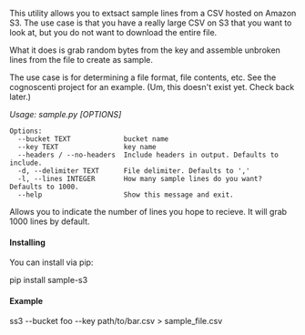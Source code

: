 This utility allows you to extsact sample lines from a CSV hosted on Amazon S3.
The use case is that you have a really large CSV on S3 that you want to look at,
but you do not want to download the entire file.

What it does is grab random bytes from the key and assemble unbroken lines from
the file to create as sample.

The use case is for determining a file format, file contents, etc. See the
cognoscenti project for an example. (Um, this doesn't exist yet. Check back later.)

_Usage: sample.py [OPTIONS]_

    Options:
      --bucket TEXT             bucket name
      --key TEXT                key name
      --headers / --no-headers  Include headers in output. Defaults to include.
      -d, --delimiter TEXT      File delimiter. Defaults to ','
      -l, --lines INTEGER       How many sample lines do you want? Defaults to 1000.
      --help                    Show this message and exit.

Allows you to indicate the number of lines you hope to recieve. It will
grab 1000 lines by default.

#### Installing

You can install via pip:

pip install sample-s3

#### Example

  ss3 --bucket foo --key path/to/bar.csv > sample_file.csv
